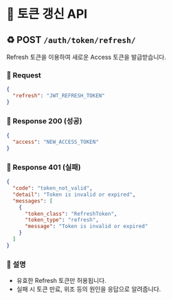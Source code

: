 # 🔄 토큰 갱신 API

## ♻️ POST `/auth/token/refresh/`

Refresh 토큰을 이용하여 새로운 Access 토큰을 발급받습니다.

### 🔸 Request

```json
{
  "refresh": "JWT_REFRESH_TOKEN"
}
```

### 🔹 Response 200 (성공)

```json
{
  "access": "NEW_ACCESS_TOKEN"
}
```

### 🔹 Response 401 (실패)

```json
{
  "code": "token_not_valid",
  "detail": "Token is invalid or expired",
  "messages": [
    {
      "token_class": "RefreshToken",
      "token_type": "refresh",
      "message": "Token is invalid or expired"
    }
  ]
}
```

### 🔖 설명

* 유효한 Refresh 토큰만 허용됩니다.
* 실패 시 토큰 만료, 위조 등의 원인을 응답으로 알려줍니다.
